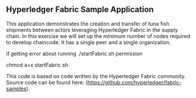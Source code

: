 ## Hyperledger Fabric Sample Application

This application demonstrates the creation and transfer of tuna fish shipments between actors leveraging Hyperledger Fabric in the supply chain. In this exercise we will set up the minimum number of nodes required to develop chaincode. It has a single peer and a single organization.

if getting error about running ./startFabric.sh permission

chmod a+x startFabric.sh

This code is based on code written by the Hyperledger Fabric community. Source code can be found here: (https://github.com/hyperledger/fabric-samples).

